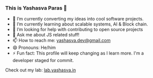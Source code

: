 ### This is Yashasva Paras 👋

- 🔭 I’m currently converting my ideas into cool software projects.
- 🌱 I’m currently learning about scalable systems, AI & Block chain.
- 🤔 I’m looking for help with contributing to open source projects
- 💬 Ask me about JS related stuff!
- 📫 How to reach me: yashasva.dev@gmail.com
- 😄 Pronouns: He/him
- ⚡ Fun fact: This profile will keep changing as I learn more. I'm a developer staged for commit.

Check out my lab: [lab.yashasva.in](https://lab.yashasva.in)
